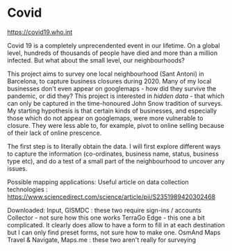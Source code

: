 # Covid

https://covid19.who.int

Covid 19 is a completely unprecendented event in our lifetime. On a global level, hundreds of thousands of people have died and more than a million infected. But what about the small level, our neighbourhoods? 

This project aims to survey one local neighbourhood (Sant Antoni) in Barcelona, to capture business closures during 2020. Many of my local businesses don't even appear on googlemaps - how did they survive the pandemic, or did they? This project is interested in *hidden data* - that which can only be captured in the time-honoured John Snow tradition of surveys. My starting hypothesis is that certain kinds of businesses, and especially those which do not appear on googlemaps, were more vulnerable to closure. They were less able to, for example, pivot to online selling because of their lack of online prescence. 

The first step is to literally obtain the data. I will first explore different ways to capture the information (co-ordinates, business name, status, business type etc), and do a test of a small part of the neighbourhood to uncover any issues. 

Possible mapping applications: 
Useful article on data collection technologies  : https://www.sciencedirect.com/science/article/pii/S2351989420302468

Downloaded:  Input,  GISMDC : these two require sign-ins / accounts 
Collector - not sure how this one works 
TerraGo Edge - this one a bit complicated. It clearly does allow to have a form to fill in at each destination but I can only find preset forms, not sure how to make one. 
OsmAnd Maps Travel & Navigate, Maps.me : these two aren't really for surveying 
